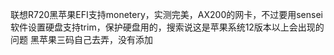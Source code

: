 联想R720黑苹果EFI支持monetery，实测完美，AX200的网卡，不过要用sensei软件设置硬盘支持trim，保护硬盘用的，搜索说这是苹果系统12版本以上会出现的问题
黑苹果三码自己去弄，没有添加
